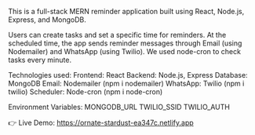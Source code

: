 This is a full-stack MERN reminder application built using React, Node.js, Express, and MongoDB.

Users can create tasks and set a specific time for reminders. At the scheduled time, the app sends reminder messages through Email (using Nodemailer) and WhatsApp (using Twilio). We used node-cron to check tasks every minute.

Technologies used:
     Frontend: React
     Backend: Node.js, Express
     Database: MongoDB
     Email: Nodemailer (npm i nodemailer)
     WhatsApp: Twilio (npm i twilio)
     Scheduler: Node-cron (npm i node-cron)

Environment Variables:
     MONGODB_URL
     TWILIO_SSID
     TWILIO_AUTH

👉 Live Demo: https://ornate-stardust-ea347c.netlify.app

